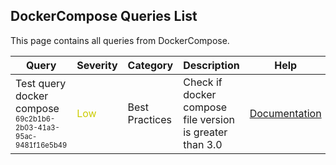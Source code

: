 ## DockerCompose Queries List
This page contains all queries from DockerCompose.

|            Query             |Severity|Category|Description|Help|
|------------------------------|--------|--------|-----------|----|
|Test query docker compose<br/><sup><sub>69c2b1b6-2b03-41a3-95ac-9481f16e5b49</sub></sup>|<span style="color:#CC0">Low</span>|Best Practices|Check if docker compose file version is greater than 3.0|<a href="https://docs.docker.com/compose/">Documentation</a><br/>|
